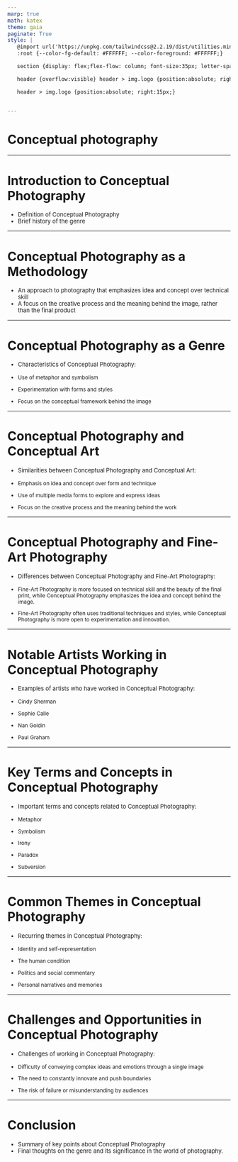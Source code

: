 ```yaml
---
marp: true
math: katex
theme: gaia
paginate: True
style: |
   @import url('https://unpkg.com/tailwindcss@2.2.19/dist/utilities.min.css');
   :root {--color-fg-default: #FFFFFF; --color-foreground: #FFFFFF;}

   section {display: flex;flex-flow: column; font-size:35px; letter-spacing:1.4px;}

   header {overflow:visible} header > img.logo {position:absolute; right:15px;}

   header > img.logo {position:absolute; right:15px;}


---
```

<!-- backgroundImage: url('backgrounds/aaabstract (15).png') -->
<!-- _class: lead -->

 # Conceptual photography

---
<style scoped>p,li {font-size:0.92em}</style>

 # Introduction to Conceptual Photography

- Definition of Conceptual Photography
- Brief history of the genre

---
<style scoped>p,li {font-size:0.92em}</style>

 # Conceptual Photography as a Methodology

- An approach to photography that emphasizes idea and concept over technical skill
- A focus on the creative process and the meaning behind the image, rather than the final product

---
<style scoped>p,li {font-size:0.84em}</style>

 # Conceptual Photography as a Genre
- Characteristics of Conceptual Photography:

+ Use of metaphor and symbolism

+ Experimentation with forms and styles

+ Focus on the conceptual framework behind the image


---
<style scoped>p,li {font-size:0.84em}</style>

 # Conceptual Photography and Conceptual Art
- Similarities between Conceptual Photography and Conceptual Art:

+ Emphasis on idea and concept over form and technique

+ Use of multiple media forms to explore and express ideas

+ Focus on the creative process and the meaning behind the work


---
<style scoped>p,li {font-size:0.88em}</style>

 # Conceptual Photography and Fine-Art Photography
- Differences between Conceptual Photography and Fine-Art Photography:

+ Fine-Art Photography is more focused on technical skill and the beauty of the final print, while Conceptual Photography emphasizes the idea and concept behind the image.

+ Fine-Art Photography often uses traditional techniques and styles, while Conceptual Photography is more open to experimentation and innovation.


---
<style scoped>p,li {font-size:0.80em}</style>

 # Notable Artists Working in Conceptual Photography

- Examples of artists who have worked in Conceptual Photography:

+ Cindy Sherman

+ Sophie Calle

+ Nan Goldin

+ Paul Graham

---
<style scoped>p,li {font-size:0.76em}</style>

 # **Key Terms and Concepts in Conceptual Photography**

- Important terms and concepts related to Conceptual Photography:

+ Metaphor

+ Symbolism

+ Irony

+ Paradox

+ Subversion

---
<style scoped>p,li {font-size:0.80em}</style>

 # Common Themes in Conceptual Photography
- Recurring themes in Conceptual Photography:

+ Identity and self-representation

+ The human condition

+ Politics and social commentary

+ Personal narratives and memories


---
<style scoped>p,li {font-size:0.84em}</style>

 # Challenges and Opportunities in Conceptual Photography

- Challenges of working in Conceptual Photography:

+ Difficulty of conveying complex ideas and emotions through a single image

+ The need to constantly innovate and push boundaries

+ The risk of failure or misunderstanding by audiences

---
<style scoped>p,li {font-size:0.92em}</style>

 # Conclusion
- Summary of key points about Conceptual Photography
- Final thoughts on the genre and its significance in the world of photography.
